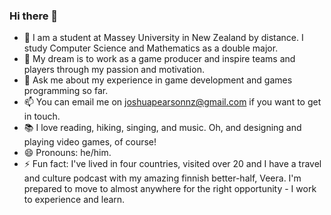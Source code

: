 ### Hi there 👋

- 🔭 I am a student at Massey University in New Zealand by distance. I study Computer Science and Mathematics as a double major.
- 👯 My dream is to work as a game producer and inspire teams and players through my passion and motivation.
- 💬 Ask me about my experience in game development and games programming so far.
- 📫 You can email me on joshuapearsonnz@gmail.com if you want to get in touch.
- 📚 I love reading, hiking, singing, and music. Oh, and designing and playing video games, of course!
- 😄 Pronouns: he/him.
- ⚡ Fun fact: I've lived in four countries, visited over 20 and I have a travel and culture podcast with my amazing finnish better-half, Veera. I'm prepared to move to almost anywhere for the right opportunity - I work to experience and learn.
